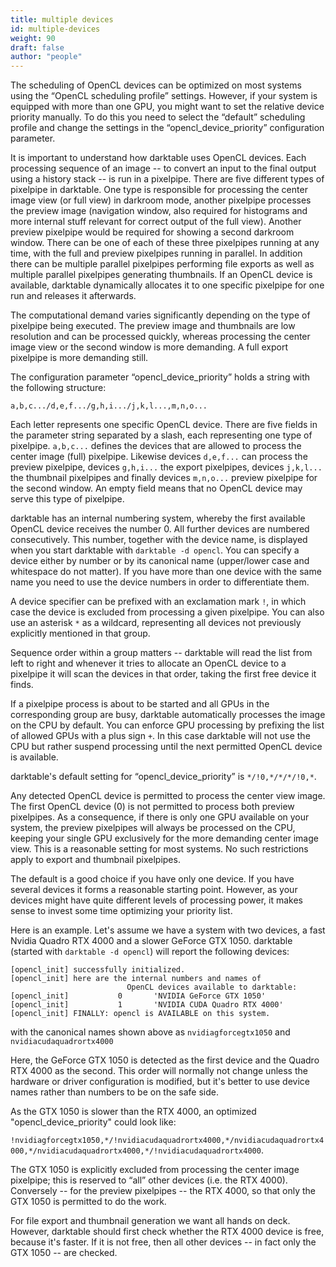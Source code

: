 ```yaml
---
title: multiple devices
id: multiple-devices
weight: 90
draft: false
author: "people"
---
```


The scheduling of OpenCL devices can be optimized on most systems using the “OpenCL scheduling profile” settings. However, if your system is equipped with more than one GPU, you might want to set the relative device priority manually. To do this you need to select the “default” scheduling profile and change the settings in the “opencl\_device\_priority” configuration parameter.

It is important to understand how darktable uses OpenCL devices. Each processing sequence of an image -- to convert an input to the final output using a history stack -- is run in a pixelpipe. There are five different types of pixelpipe in darktable. One type is responsible for processing the center image view (or full view) in darkroom mode, another pixelpipe processes the preview image (navigation window, also required for histograms and more internal stuff relevant for correct output of the full view). Another preview pixelpipe would be required for showing a second darkroom window. There can be one of each of these three pixelpipes running at any time, with the full and preview pixelpipes running in parallel. In addition there can be multiple parallel pixelpipes performing file exports as well as multiple parallel pixelpipes generating thumbnails. If an OpenCL device is available, darktable dynamically allocates it to one specific pixelpipe for one run and releases it afterwards.

The computational demand varies significantly depending on the type of pixelpipe being executed. The preview image and thumbnails are low resolution and can be processed quickly, whereas processing the center image view or the second window is more demanding. A full export pixelpipe is more demanding still.

The configuration parameter “opencl\_device\_priority” holds a string with the following structure:

`a,b,c.../d,e,f.../g,h,i.../j,k,l...,m,n,o...`

Each letter represents one specific OpenCL device. There are five fields in the parameter string separated by a slash, each representing one type of pixelpipe. `a,b,c...` defines the devices that are allowed to process the center image (full) pixelpipe. Likewise devices `d,e,f...` can process the preview pixelpipe, devices `g,h,i...` the export pixelpipes, devices `j,k,l...` the thumbnail pixelpipes and finally devices `m,n,o...` preview pixelpipe for the second window. An empty field means that no OpenCL device may serve this type of pixelpipe.

darktable has an internal numbering system, whereby the first available OpenCL device receives the number 0. All further devices are numbered consecutively. This number, together with the device name, is displayed when you start darktable with `darktable -d opencl`. You can specify a device either by number or by its canonical name (upper/lower case and whitespace do not matter). If you have more than one device with the same name you need to use the device numbers in order to differentiate them.

A device specifier can be prefixed with an exclamation mark `!`, in which case the device is excluded from processing a given pixelpipe. You can also use an asterisk `*` as a wildcard, representing all devices not previously explicitly mentioned in that group.

Sequence order within a group matters -- darktable will read the list from left to right and whenever it tries to allocate an OpenCL device to a pixelpipe it will scan the devices in that order, taking the first free device it finds.

If a pixelpipe process is about to be started and all GPUs in the corresponding group are busy, darktable automatically processes the image on the CPU by default. You can enforce GPU processing by prefixing the list of allowed GPUs with a plus sign `+`. In this case darktable will not use the CPU but rather suspend processing until the next permitted OpenCL device is available.

darktable's default setting for “opencl\_device\_priority” is `*/!0,*/*/*/!0,*`.

Any detected OpenCL device is permitted to process the center view image. The first OpenCL device (0) is not permitted to process both preview pixelpipes. As a consequence, if there is only one GPU available on your system, the preview pixelpipes will always be processed on the CPU, keeping your single GPU exclusively for the more demanding center image view. This is a reasonable setting for most systems. No such restrictions apply to export and thumbnail pixelpipes.

The default is a good choice if you have only one device. If you have several devices it forms a reasonable starting point. However, as your devices might have quite different levels of processing power, it makes sense to invest some time optimizing your priority list.

Here is an example. Let's assume we have a system with two devices, a fast Nvidia Quadro RTX 4000 and a slower GeForce GTX 1050. darktable (started with `darktable -d opencl`) will report the following devices:

```
[opencl_init] successfully initialized.
[opencl_init] here are the internal numbers and names of
                          OpenCL devices available to darktable:
[opencl_init]           0       'NVIDIA GeForce GTX 1050'
[opencl_init]           1       'NVIDIA CUDA Quadro RTX 4000'
[opencl_init] FINALLY: opencl is AVAILABLE on this system.
```
with the canonical names shown above as `nvidiagforcegtx1050` and `nvidiacudaquadrortx4000`

Here, the GeForce GTX 1050 is detected as the first device and the Quadro RTX 4000 as the second. This order will normally not change unless the hardware or driver configuration is modified, but it's better to use device names rather than numbers to be on the safe side.


As the GTX 1050 is slower than the RTX 4000, an optimized "opencl\_device\_priority" could look like:

`!nvidiagforcegtx1050,*/!nvidiacudaquadrortx4000,*/nvidiacudaquadrortx4000,*/nvidiacudaquadrortx4000,*/!nvidiacudaquadrortx4000`.

The GTX 1050 is explicitly excluded from processing the center image pixelpipe; this is reserved to “all” other devices (i.e. the RTX 4000). Conversely -- for the preview pixelpipes -- the RTX 4000, so that only the GTX 1050 is permitted to do the work.

For file export and thumbnail generation we want all hands on deck. However, darktable should first check whether the RTX 4000 device is free, because it's faster. If it is not free, then all other devices -- in fact only the GTX 1050 -- are checked.
